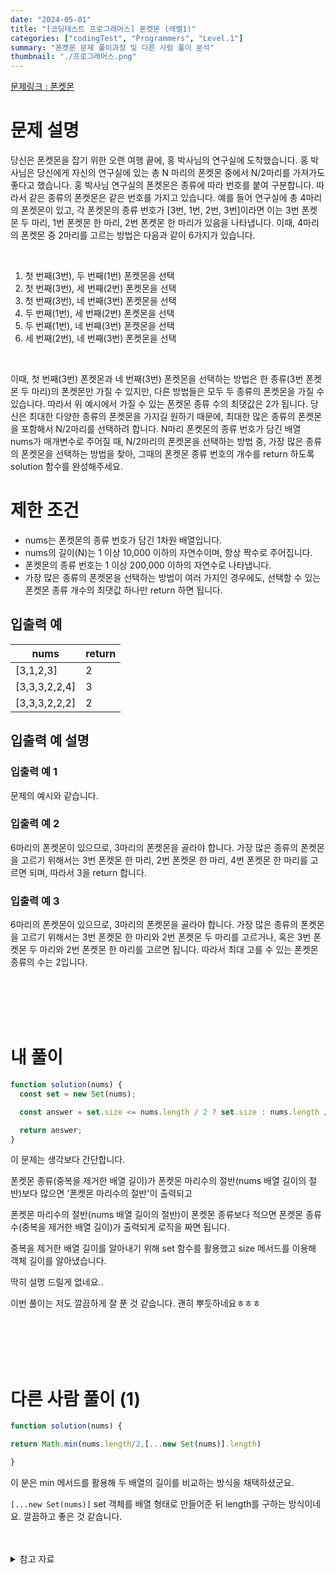 ```yaml
---
date: "2024-05-01"
title: "[코딩테스트 프로그래머스] 폰켓몬 (레벨1)"
categories: ["codingTest", "Programmers", "Level.1"]
summary: "폰켓몬 문제 풀이과정 및 다른 사람 풀이 분석"
thumbnail: "./프로그래머스.png"
---
```


[문제링크 : 폰켓몬](https://school.programmers.co.kr/learn/courses/30/lessons/1845)

# 문제 설명

당신은 폰켓몬을 잡기 위한 오랜 여행 끝에, 홍 박사님의 연구실에 도착했습니다. 홍 박사님은 당신에게 자신의 연구실에 있는 총 N 마리의 폰켓몬 중에서 N/2마리를 가져가도 좋다고 했습니다.
홍 박사님 연구실의 폰켓몬은 종류에 따라 번호를 붙여 구분합니다. 따라서 같은 종류의 폰켓몬은 같은 번호를 가지고 있습니다. 예를 들어 연구실에 총 4마리의 폰켓몬이 있고, 각 폰켓몬의 종류 번호가 [3번, 1번, 2번, 3번]이라면 이는 3번 폰켓몬 두 마리, 1번 폰켓몬 한 마리, 2번 폰켓몬 한 마리가 있음을 나타냅니다. 이때, 4마리의 폰켓몬 중 2마리를 고르는 방법은 다음과 같이 6가지가 있습니다.

<br>

1. 첫 번째(3번), 두 번째(1번) 폰켓몬을 선택
2. 첫 번째(3번), 세 번째(2번) 폰켓몬을 선택
3. 첫 번째(3번), 네 번째(3번) 폰켓몬을 선택
4. 두 번째(1번), 세 번째(2번) 폰켓몬을 선택
5. 두 번째(1번), 네 번째(3번) 폰켓몬을 선택
6. 세 번째(2번), 네 번째(3번) 폰켓몬을 선택

<br>

이때, 첫 번째(3번) 폰켓몬과 네 번째(3번) 폰켓몬을 선택하는 방법은 한 종류(3번 폰켓몬 두 마리)의 폰켓몬만 가질 수 있지만, 다른 방법들은 모두 두 종류의 폰켓몬을 가질 수 있습니다. 따라서 위 예시에서 가질 수 있는 폰켓몬 종류 수의 최댓값은 2가 됩니다.
당신은 최대한 다양한 종류의 폰켓몬을 가지길 원하기 때문에, 최대한 많은 종류의 폰켓몬을 포함해서 N/2마리를 선택하려 합니다. N마리 폰켓몬의 종류 번호가 담긴 배열 nums가 매개변수로 주어질 때, N/2마리의 폰켓몬을 선택하는 방법 중, 가장 많은 종류의 폰켓몬을 선택하는 방법을 찾아, 그때의 폰켓몬 종류 번호의 개수를 return 하도록 solution 함수를 완성해주세요.

# 제한 조건

- nums는 폰켓몬의 종류 번호가 담긴 1차원 배열입니다.
- nums의 길이(N)는 1 이상 10,000 이하의 자연수이며, 항상 짝수로 주어집니다.
- 폰켓몬의 종류 번호는 1 이상 200,000 이하의 자연수로 나타냅니다.
- 가장 많은 종류의 폰켓몬을 선택하는 방법이 여러 가지인 경우에도, 선택할 수 있는 폰켓몬 종류 개수의 최댓값 하나만 return 하면 됩니다.

## 입출력 예

| nums          | return |
| ------------- | ------ |
| [3,1,2,3]     | 2      |
| [3,3,3,2,2,4] | 3      |
| [3,3,3,2,2,2] | 2      |

## 입출력 예 설명

### 입출력 예 1

문제의 예시와 같습니다.

### 입출력 예 2

6마리의 폰켓몬이 있으므로, 3마리의 폰켓몬을 골라야 합니다.
가장 많은 종류의 폰켓몬을 고르기 위해서는 3번 폰켓몬 한 마리, 2번 폰켓몬 한 마리, 4번 폰켓몬 한 마리를 고르면 되며, 따라서 3을 return 합니다.

### 입출력 예 3

6마리의 폰켓몬이 있으므로, 3마리의 폰켓몬을 골라야 합니다.
가장 많은 종류의 폰켓몬을 고르기 위해서는 3번 폰켓몬 한 마리와 2번 폰켓몬 두 마리를 고르거나, 혹은 3번 폰켓몬 두 마리와 2번 폰켓몬 한 마리를 고르면 됩니다. 따라서 최대 고를 수 있는 폰켓몬 종류의 수는 2입니다.

<br>
<br>
<br>
<br>

# 내 풀이

```js
function solution(nums) {
  const set = new Set(nums);

  const answer = set.size <= nums.length / 2 ? set.size : nums.length / 2;

  return answer;
}
```

이 문제는 생각보다 간단합니다.

폰켓몬 종류(중복을 제거한 배열 길이)가 폰켓몬 마리수의 절반(nums 배열 길이의 절반)보다 많으면 '폰켓몬 마리수의 절반'이 출력되고

폰켓몬 마리수의 절반(nums 배열 길이의 절반)이 폰켓몬 종류보다 적으면 폰켓몬 종류 수(중복을 제거한 배열 길이)가 출력되게 로직을 짜면 됩니다.

중복을 제거한 배열 길이를 알아내기 위해 set 함수를 활용했고 size 메서드를 이용해 객체 길이를 알아냈습니다.

딱히 설명 드릴게 없네요..

이번 풀이는 저도 깔끔하게 잘 푼 것 같습니다. 괜히 뿌듯하네요ㅎㅎㅎ

<br>
<br>
<br>
<br>

# 다른 사람 풀이 (1)

```js
function solution(nums) {

return Math.min(nums.length/2,[...new Set(nums)].length)

}
```
이 분은 min 메서드를 활용해 두 배열의 길이를 비교하는 방식을 채택하셨군요. 

`[...new Set(nums)]` set 객체를 배열 형태로 만들어준 뒤 length를 구하는 방식이네요. 깔끔하고 좋은 것 같습니다. 
<br>
<br>
<br>

<details>

<summary>참고 자료</summary>

<div markdown="1">

https://wonjaetech.tistory.com/entry/%EC%9E%90%EB%B0%94%EC%8A%A4%ED%81%AC%EB%A6%BD%ED%8A%B8-Set

</div>

</details>
